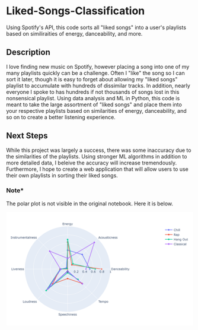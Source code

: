 # Liked-Songs-Classification
Using Spotify's API, this code sorts all "liked songs" into a user's playlists based on similiraities of energy, danceability, and more.

## Description
I love finding new music on Spotify, however placing a song into one of my many playlists quickly can be a challenge. Often I "like" the song so I can sort it later, though it is easy to forget about allowing my "liked songs" playlist to accumulate with hundreds of dissimilar tracks. In addition, nearly everyone I spoke to has hundreds if not thousands of songs lost in this nonsensical playlist. Using data analysis and ML in Python, this code is meant to take the large assortment of "liked songs" and place them into your respective playlists based on similarities of energy, danceability, and so on to create a better listening experience.

## Next Steps
While this project was largely a success, there was some inaccuracy due to the similarities of the playlists. Using stronger ML algorithms in addition to more detailed data, I beleive the accuracy will increase tremendously. Furthermore, I hope to create a web application that will allow users to use their own playlists in sorting their liked songs.

### Note* 
The polar plot is not visible in the original notebook. Here it is below.

![alt-text](https://github.com/Mgbreslau37/Liked-Songs-Classification/blob/main/PolarPlot.png)
